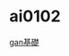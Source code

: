 # ai0102


[gan基礎](https://colab.research.google.com/drive/1rAMXL6_DntspegCoYspTRW2gnMGFK23d?usp=sharing)
